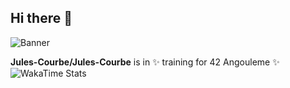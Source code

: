 ## Hi there 👋
![Banner](https://media1.giphy.com/media/v1.Y2lkPTc5MGI3NjExNWg3ZTFmNDVjaHk5a2x6dGtrM3E2anNwbXIycDkwMHk2dDA3aHJ1biZlcD12MV9pbnRlcm5hbF9naWZfYnlfaWQmY3Q9Zw/xoicctrOv5aGw6mCZi/giphy.gif
)

**Jules-Courbe/Jules-Courbe** is in ✨ training for 42 Angouleme ✨
![WakaTime Stats](https://github-readme-stats.vercel.app/api/wakatime?username=@julescourbe)

<!--START_SECTION:waka-->
<!--END_SECTION:waka-->
